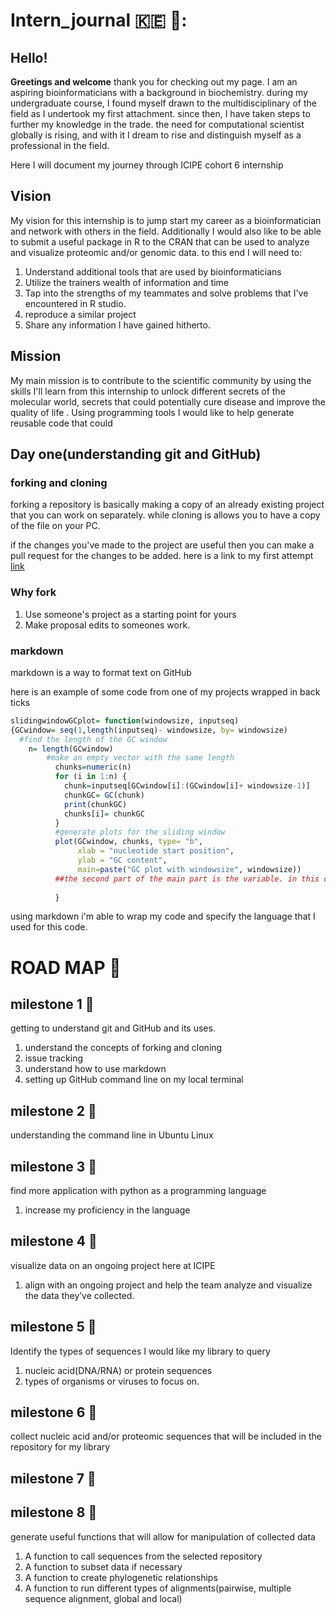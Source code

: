 # __Intern_journal__  :kenya: 🔬:

## __Hello!__

__Greetings and welcome__  thank you for checking out my page. I am an aspiring bioinformaticians with a background in biochemistry. during my undergraduate course, I found myself drawn to the multidisciplinary of the field as I undertook my first attachment. since then, I have taken steps to further my knowledge in the trade. the need for computational scientist globally is rising, and with it I dream to rise and distinguish myself as a professional in the field. 

Here I will document my journey through ICIPE cohort 6 internship

## Vision

My vision for this internship is to jump start my career as a bioinformatician and network with others in the field. Additionally I would also like to be able to submit a useful package in R to the CRAN that can be used to analyze and visualize proteomic and/or genomic data. to this end I will need to:

1. Understand additional tools that are used by bioinformaticians
2. Utilize the trainers wealth of information and time 
3. Tap into the strengths of my teammates and solve problems that I've encountered in R studio.
4. reproduce a similar project 
5. Share any information I have gained hitherto.

## __Mission__

My main mission is to contribute to the scientific community by using the skills I'll learn from this internship to unlock different secrets of the molecular world, secrets that could potentially cure disease and improve the quality of life . Using programming tools I would like to help generate reusable code that could  

## Day one(understanding git and GitHub)

### forking and cloning
forking a repository is basically making a copy of an already existing project that you can work on separately. while cloning is allows you to have a copy of the file on your PC.

if the changes you've made to the project are useful then you can make a pull request for the changes to be added. here is a link to my first attempt [link][1]

[1]:https://github.com/Mattcreates25/MyFirstFork

### Why fork  

1. Use someone's project as a starting point for yours
2. Make proposal edits to someones work.

### markdown

markdown is a way to format text  on GitHub

here is an example of some code from one of my projects wrapped in back ticks
```r
slidingwindowGCplot= function(windowsize, inputseq)
{GCwindow= seq(1,length(inputseq)- windowsize, by= windowsize)
  #find the length of the GC window
    n= length(GCwindow)
        #make an empty vector with the same length
          chunks=numeric(n)
          for (i in 1:n) {
            chunk=inputseq[GCwindow[i]:(GCwindow[i]+ windowsize-1)]
            chunkGC= GC(chunk)
            print(chunkGC)
            chunks[i]= chunkGC
          }
          #generate plots for the sliding window
          plot(GCwindow, chunks, type= "b", 
               xlab = "nucleotide start position", 
               ylab = "GC content", 
               main=paste("GC plot with windowsize", windowsize))
          ##the second part of the main part is the variable. in this case windowsize
          
          }
 ```

using markdown i'm able to wrap my code and specify the language that I used for this code.



# __ROAD MAP__ :checkered_flag:

## __milestone 1__ :pushpin:
getting to understand git and GitHub and its uses.

1. understand the concepts of forking and cloning
2. issue tracking
3. understand how to use markdown
4. setting up GitHub command line on my local terminal

## __milestone 2__ :pushpin:
understanding the command line in Ubuntu Linux

## __milestone 3__ :pushpin:
find more application with python as a programming language
1. increase my proficiency in the language

## __milestone 4__ :pushpin:
visualize data on an ongoing project here at ICIPE

1. align with an ongoing project and help the team analyze and visualize the data they’ve collected.

## __milestone 5__ :pushpin:

Identify the types of sequences I would like my library to query 

1. nucleic acid(DNA/RNA) or protein sequences
2. types of organisms or viruses to focus on.

## __milestone 6__ :pushpin:
collect nucleic acid and/or proteomic sequences that will be included in the repository for my library

## __milestone 7__ :pushpin:


## __milestone 8__ :pushpin:
generate useful functions that will allow for manipulation of collected data
1. A function to call sequences from the selected repository
2. A function to subset data if necessary
3. A function to create phylogenetic relationships
4. A function to run different types of alignments(pairwise, multiple sequence alignment, global and local)
